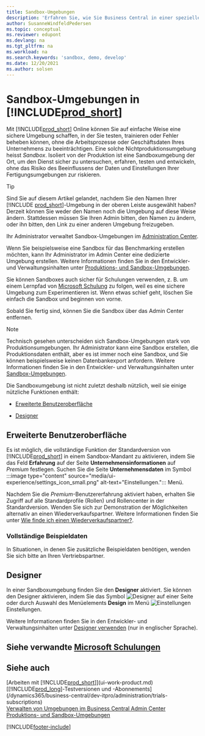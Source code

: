 ```yaml
---
title: Sandbox-Umgebungen
description: 'Erfahren Sie, wie Sie Business Central in einer speziellen Umgebung sicher erforschen, erlernen, demonstrieren, entwickeln, Probleme beheben und testen können.'
author: SusanneWindfeldPedersen
ms.topic: conceptual
ms.reviewer: edupont
ms.devlang: na
ms.tgt_pltfrm: na
ms.workload: na
ms.search.keywords: 'sandbox, demo, develop'
ms.date: 12/20/2021
ms.author: solsen
---
```

# <a name="sandbox-environments-in-"></a><a name="sandbox-environments-in-"></a><a name="sandbox-environments-in-"></a>Sandbox-Umgebungen in [!INCLUDE[prod_short](includes/prod_short.md)]

Mit [!INCLUDE[prod_short](includes/prod_short.md)] Online können Sie auf einfache Weise eine sichere Umgebung schaffen, in der Sie testen, trainieren oder Fehler beheben können, ohne die Arbeitsprozesse oder Geschäftsdaten Ihres Unternehmens zu beeinträchtigen. Eine solche Nichtproduktionsumgebung heisst *Sandbox*. Isoliert von der Produktion ist eine Sandboxumgebung der Ort, um den Dienst sicher zu untersuchen, erfahren, testen und entwickeln, ohne das Risiko des Beeinflussens der Daten und Einstellungen Ihrer Fertigungsumgebungen zur riskieren.  

> [!TIP]
> Sind Sie auf diesem Artikel gelandet, nachdem Sie den Namen Ihrer [!INCLUDE [prod_short](includes/prod_short.md)]-Umgebung in der oberen Leiste ausgewählt haben? Derzeit können Sie weder den Namen noch die Umgebung auf diese Weise ändern. Stattdessen müssen Sie Ihren Admin bitten, den Namen zu ändern, oder ihn bitten, den Link zu einer anderen Umgebung freizugeben.

Ihr Administrator verwaltet Sandbox-Umgebungen im [Administration Center](/dynamics365/business-central/dev-itpro/administration/tenant-admin-center-environments?toc=/dynamics365/business-central/toc.json).  

Wenn Sie beispielsweise eine Sandbox für das Benchmarking erstellen möchten, kann Ihr Administrator im Admin Center eine dedizierte Umgebung erstellen. Weitere Informationen finden Sie in den Entwickler- und Verwaltungsinhalten unter [Produktions- und Sandbox-Umgebungen](/dynamics365/business-central/dev-itpro/administration/environment-types).  

Sie können Sandboxes auch sicher für Schulungen verwenden, z. B. um einem Lernpfad von [Microsoft Schulung](/training/dynamics365/business-central?WT.mc_id=dyn365bc_landingpage-docs) zu folgen, weil es eine sichere Umgebung zum Experimentieren ist. Wenn etwas schief geht, löschen Sie einfach die Sandbox und beginnen von vorne.  

Sobald Sie fertig sind, können Sie die Sandbox über das Admin Center entfernen.  

> [!NOTE]
> Technisch gesehen unterscheiden sich Sandbox-Umgebungen stark von Produktionsumgebungen. Ihr Administrator kann eine Sandbox erstellen, die Produktionsdaten enthält, aber es ist immer noch eine Sandbox, und Sie können beispielsweise keinen Datenbankexport anfordern. Weitere Informationen finden Sie in den Entwickler- und Verwaltungsinhalten unter [Sandbox-Umgebungen](/dynamics365/business-central/dev-itpro/administration/environment-types#sandbox-environments).

Die Sandboxumgebung ist nicht zuletzt deshalb nützlich, weil sie einige nützliche Funktionen enthält:

* [Erweiterte Benutzeroberfläche](#advanced-user-experience)  
<!--* [Complete sample data](#complete-sample-data)  -->
* [Designer](#designer)  

## <a name="advanced-user-experience"></a><a name="advanced-user-experience"></a><a name="advanced-user-experience"></a>Erweiterte Benutzeroberfläche

Es ist möglich, die vollständige Funktion der Standardversion von [!INCLUDE[prod_short](includes/prod_short.md)] in einem Sandbox-Mandant zu aktivieren, indem Sie das Feld **Erfahrung** auf der Seite **Unternehmensinformationen** auf *Premium* festlegen. Suchen Sie die Seite **Unternehmensdaten** im Symbol :::image type="content" source="media/ui-experience/settings_icon_small.png" alt-text="Einstellungen."::: Menü.  

Nachdem Sie die *Premium*-Benutzererfahrung aktiviert haben, erhalten Sie Zugriff auf alle Standardprofile (Rollen) und Rollencenter in der Standardversion. Wenden Sie sich zur Demonstration der Möglichkeiten alternativ an einen Wiederverkaufspartner. Weitere Informationen finden Sie unter [Wie finde ich einen Wiederverkaufspartner?](across-faq.yml#how-do-i-find-a-reselling-partner).  

### <a name="complete-sample-data"></a><a name="complete-sample-data"></a><a name="complete-sample-data"></a>Vollständige Beispieldaten

In Situationen, in denen Sie zusätzliche Beispieldaten benötigen, wenden Sie sich bitte an Ihren Vertriebspartner.
<!-- In the sandbox environment, you can also create a new company with the **Advanced Evaluation - Complete Sample Data** option so that you can take training or step through walkthroughs that require additional sample data, such as [Walkthrough: Receiving and Putting Away in Basic Warehouse Configurations](walkthrough-receiving-and-putting-away-in-basic-warehousing.md).   -->

<!--#### To create a company with complete sample data in a sandbox

1. Choose the ![Lightbulb that opens the Tell Me feature.](media/ui-search/search_small.png "Tell me what you want to do") icon, enter **Companies**, and then choose the related link.  
2. Choose the **New** action, and then choose **Create New Company**.  
3. In the **Assisted Setup for Creating a Company** page, choose **Next**.  
4. Specify a name for the new company, and then, in the **Select the data and setup to get started** field, choose **Advanced Evaluation - Complete Sample Data**.  
5. Complete the rest of the assisted setup guide.  

When the assisted setup guide completes, you can start exploring the new company with the complete sample data. For more information, see [Creating New Companies in [!INCLUDE[prod_short](includes/prod_short.md)]](about-new-company.md).  -->

## <a name="designer"></a><a name="designer"></a><a name="designer"></a>Designer

In einer Sandboxumgebung finden Sie den **Designer** aktiviert. Sie können den Designer aktivieren, indem Sie das Symbol ![Designer](./media/across-sandbox/sandbox-inclient-design-icon.png) auf einer Seite oder durch Auswahl des Menüelements **Design** im Menü ![Einstellungen ](media/ui-experience/settings_icon_small.png) Einstellungen.  

Weitere Informationen finden Sie in den Entwickler- und Verwaltungsinhalten unter [Designer verwenden](/dynamics365/business-central/dev-itpro/developer/devenv-inclient-designer) (nur in englischer Sprache).  

<!-- ![In-client Designer.](./media/across-sandbox/sandbox-inclient-designer.png) -->

## <a name="see-related-microsoft-training"></a><a name="see-related-microsoft-training"></a><a name="see-related-microsoft-training"></a>Siehe verwandte [Microsoft Schulungen](/training/modules/admin-online-dynamics-365-business-central/)

## <a name="see-also"></a><a name="see-also"></a><a name="see-also"></a>Siehe auch

[Arbeiten mit [!INCLUDE[prod_short](includes/prod_short.md)]](ui-work-product.md)  
[[!INCLUDE[prod_long](includes/prod_long.md)]-Testversionen und -Abonnements](/dynamics365/business-central/dev-itpro/administration/trials-subscriptions)  
[Verwalten von Umgebungen im Business Central Admin Center](/dynamics365/business-central/dev-itpro/administration/tenant-admin-center-environments)  
[Produktions- und Sandbox-Umgebungen](/dynamics365/business-central/dev-itpro/administration/environment-types)  


[!INCLUDE[footer-include](includes/footer-banner.md)]
